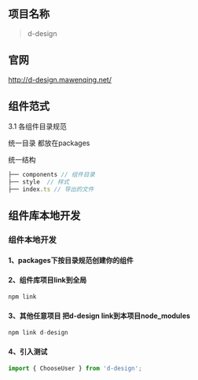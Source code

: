 ## 项目名称
> d-design

## 官网
http://d-design.mawenqing.net/
## 组件范式
3.1 各组件目录规范

统一目录
都放在packages

统一结构
```js
├── components // 组件目录
├── style  // 样式
├── index.ts // 导出的文件
```

## 组件库本地开发
### 组件本地开发
#### 1、packages下按目录规范创建你的组件

#### 2、组件库项目link到全局
```js
npm link
```
#### 3、其他任意项目 把d-design link到本项目node_modules
```js
npm link d-design
```
#### 4、引入测试
```js
import { ChooseUser } from 'd-design';
```
